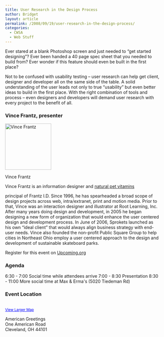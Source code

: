 ```yaml
---
title: User Research in the Design Process
author: Bridget
layout: article
permalink: /2008/09/19/user-research-in-the-design-process/
categories:
  - CWSA
  - Web Stuff
---
```

Ever stared at a blank Photoshop screen and just needed to “get started designing”? Ever been handed a 40 page spec sheet that you needed to build from? Ever wonder if this feature should even be built in the first place?<!--more-->

Not to be confused with usability testing – user research can help get client, designer and developer all on the same side of the table. A solid understanding of the user leads not only to true “usability” but even better ideas to build in the first place. With the right combination of tools and process – even designers and developers will demand user research with every project to the benefit of all.

### Vince Frantz, presenter

<div id="attachment_82" class="wp-caption alignleft" style="width: 160px">
  <a href="http://shallowthoughts.org/wp-content/uploads/2008/09/n729402059_1219401_931.jpg"><img src="http://shallowthoughts.org/wp-content/uploads/2008/09/n729402059_1219401_931-150x150.jpg" alt="Vince Frantz" title="Vince Frantz" width="150" height="150" class="size-thumbnail wp-image-82" /></a><p class="wp-caption-text">
    Vince Frantz
  </p>
</div>Vince Frantz is an information designer and <span id=niya><a href=http://blogsbycity.com/lib/pet-vitamins/natural-pet-vitamins.html>natural pet vitamins</a></span>


principal of Frantz I.D. Since 1996, he has spearheaded a broad scope of design projects across web, intra/extranet, print and motion media. Prior to that, Vince was an interaction designer and illustrator at Root Learning, Inc. After many years doing design and development, in 2005 he began designing a new form of organization that would enhance the user centered design and development process. In June of 2006, Sprokets launched as his own “ideal client” that would always align business strategy with end-user needs. Vince also founded the non-profit Public Square Group to help cities in Northeast Ohio employ a user centered approach to the design and development of sustainable skateboard parks.

Register for this event on [Upcoming.org][1]

###

### Agenda

6:30 - 7:00 Social time while attendees arrive
7:00 - 8:30 Presentation
8:30 - 11:00 More social time at Max & Erma's (5020 Tiedeman Rd)

<div class="location">
  <h3>
    Event Location
  </h3>

  <div class="map">
    <br /><small><a href="http://maps.google.com/maps?f=q&hl=en&geocode=&q=American+Greeting+Corp+Cleveland+Ohio&ie=UTF8&ll=41.437193,-81.757336&spn=0.038607,0.051498&z=13&source=embed" style="color:#0000FF;text-align:left">View Larger Map</a></small>
  </div>

  <p>
    American Greetings<br /> One American Road<br /> Cleveland, OH 44101
  </p>
</div>

 [1]: http://upcoming.yahoo.com/event/1111069/